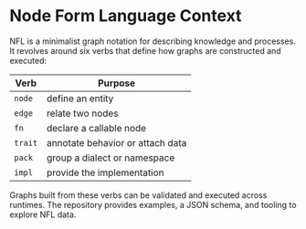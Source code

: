 # Node Form Language Context

NFL is a minimalist graph notation for describing knowledge and processes. It revolves around six verbs that define how graphs are constructed and executed:

| Verb | Purpose |
|------|---------|
| `node` | define an entity |
| `edge` | relate two nodes |
| `fn` | declare a callable node |
| `trait` | annotate behavior or attach data |
| `pack` | group a dialect or namespace |
| `impl` | provide the implementation |

Graphs built from these verbs can be validated and executed across runtimes. The repository provides examples, a JSON schema, and tooling to explore NFL data.
